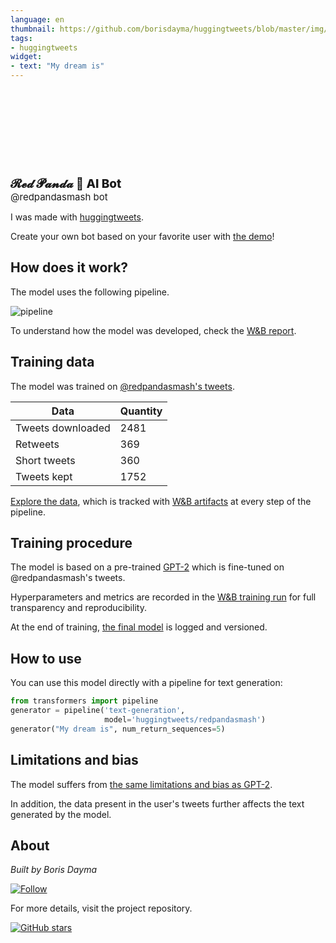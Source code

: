 ```yaml
---
language: en
thumbnail: https://github.com/borisdayma/huggingtweets/blob/master/img/logo.png?raw=true
tags:
- huggingtweets
widget:
- text: "My dream is"
---
```


<div>
<div style="width: 132px; height:132px; border-radius: 50%; background-size: cover; background-image: url('https://pbs.twimg.com/profile_images/902267386543300608/v0cIGT8U_400x400.jpg')">
</div>
<div style="margin-top: 8px; font-size: 19px; font-weight: 800">𝓡𝓮𝓭 𝓟𝓪𝓷𝓭𝓪 🤖 AI Bot </div>
<div style="font-size: 15px">@redpandasmash bot</div>
</div>

I was made with [huggingtweets](https://github.com/borisdayma/huggingtweets).

Create your own bot based on your favorite user with [the demo](https://colab.research.google.com/github/borisdayma/huggingtweets/blob/master/huggingtweets-demo.ipynb)!

## How does it work?

The model uses the following pipeline.

![pipeline](https://github.com/borisdayma/huggingtweets/blob/master/img/pipeline.png?raw=true)

To understand how the model was developed, check the [W&B report](https://app.wandb.ai/wandb/huggingtweets/reports/HuggingTweets-Train-a-model-to-generate-tweets--VmlldzoxMTY5MjI).

## Training data

The model was trained on [@redpandasmash's tweets](https://twitter.com/redpandasmash).

| Data | Quantity |
| --- | --- |
| Tweets downloaded | 2481 |
| Retweets | 369 |
| Short tweets | 360 |
| Tweets kept | 1752 |

[Explore the data](https://wandb.ai/wandb/huggingtweets/runs/11hncswc/artifacts), which is tracked with [W&B artifacts](https://docs.wandb.com/artifacts) at every step of the pipeline.

## Training procedure

The model is based on a pre-trained [GPT-2](https://huggingface.co/gpt2) which is fine-tuned on @redpandasmash's tweets.

Hyperparameters and metrics are recorded in the [W&B training run](https://wandb.ai/wandb/huggingtweets/runs/ns26vr5c) for full transparency and reproducibility.

At the end of training, [the final model](https://wandb.ai/wandb/huggingtweets/runs/ns26vr5c/artifacts) is logged and versioned.

## How to use

You can use this model directly with a pipeline for text generation:

```python
from transformers import pipeline
generator = pipeline('text-generation',
                     model='huggingtweets/redpandasmash')
generator("My dream is", num_return_sequences=5)
```

## Limitations and bias

The model suffers from [the same limitations and bias as GPT-2](https://huggingface.co/gpt2#limitations-and-bias).

In addition, the data present in the user's tweets further affects the text generated by the model.

## About

*Built by Boris Dayma*

[![Follow](https://img.shields.io/twitter/follow/borisdayma?style=social)](https://twitter.com/intent/follow?screen_name=borisdayma)

For more details, visit the project repository.

[![GitHub stars](https://img.shields.io/github/stars/borisdayma/huggingtweets?style=social)](https://github.com/borisdayma/huggingtweets)
